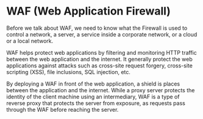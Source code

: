 # WAF (Web Application Firewall)

Before we talk about WAF, we need to know what the Firewall is used to control a network, a server, a service inside a corporate network, or a cloud or a local network.

WAF helps protect web applications by filtering and monitoring HTTP traffic between the web application and the internet. It generally protect the web applications against attacks such as cross-site request forgery, cross-site scripting (XSS), file inclusions, SQL injection, etc.

By deploying a WAF in front of the web application, a shield is places between the application and the internet. While a proxy server protects the identity of the client machine using an intermediary, WAF is a type of reverse proxy that protects the server from exposure, as requests pass through the WAF before reaching the server. 